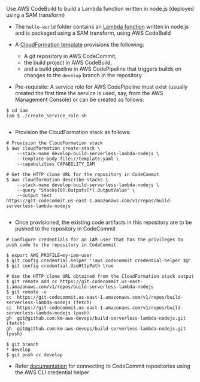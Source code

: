 Use AWS CodeBuild to build a Lambda function written in node.js (deployed using a SAM transform)

- The ```hello-world``` folder contains an [Lambda function](hello-world/index.js) written in node.js and is packaged using a SAM transform, using AWS CodeBuild
- A [CloudFormation template](template.yaml) provisions the following:
  - A git repository in AWS CodeCommit, 
  - the build project in AWS CodeBuild, 
  - and a build pipeline in AWS CodePipeline that triggers builds on changes to the ```develop``` branch in the repository   
  
- Pre-requisite: A service role for AWS CodePipeline must exist (usually created the first time the service is used, say, from the AWS Management Console) or can be created as follows:
  
```
$ cd iam
iam $ ./create_service_role.sh
  
```
  
- Provision the CloudFormation stack as follows:

```
# Provision the CloudFormation stack
$ aws cloudformation create-stack \
    --stack-name develop-build-serverless-lambda-nodejs \
    --template-body file://template.yaml \
    --capabilities CAPABILITY_IAM

# Get the HTTP clone URL for the repository in CodeCommit
$ aws cloudformation describe-stacks \
    --stack-name develop-build-serverless-lambda-nodejs \
    --query "Stacks[0].Outputs[*].OutputValue" \
    --output text
https://git-codecommit.us-east-1.amazonaws.com/v1/repos/build-serverless-lambda-nodejs
    
```
- Once provisioned, the existing code artifacts in this repository are to be pushed to the repository in CodeCommit

```
# Configure credentials for an IAM user that has the privileges to push code to the repository in CodeCommit

$ export AWS_PROFILE=my-iam-user
$ git config credential.helper '!aws codecommit credential-helper $@'
$ git config credential.UseHttpPath true

# Use the HTTP clone URL obtained from the CloudFormation stack output
$ git remote add cc https://git-codecommit.us-east-1.amazonaws.com/v1/repos/build-serverless-lambda-nodejs
$ git remote -v
cc	https://git-codecommit.us-east-1.amazonaws.com/v1/repos/build-serverless-lambda-nodejs (fetch)
cc	https://git-codecommit.us-east-1.amazonaws.com/v1/repos/build-serverless-lambda-nodejs (push)
gh	git@github.com:km-aws-devops/build-serverless-lambda-nodejs.git (fetch)
gh	git@github.com:km-aws-devops/build-serverless-lambda-nodejs.git (push)

$ git branch
* develop
$ git push cc develop 

```

- Refer [documentation](https://docs.aws.amazon.com/codecommit/latest/userguide/setting-up-https-unixes.html) for connecting to CodeCommit repositories using the AWS CLI credential helper
